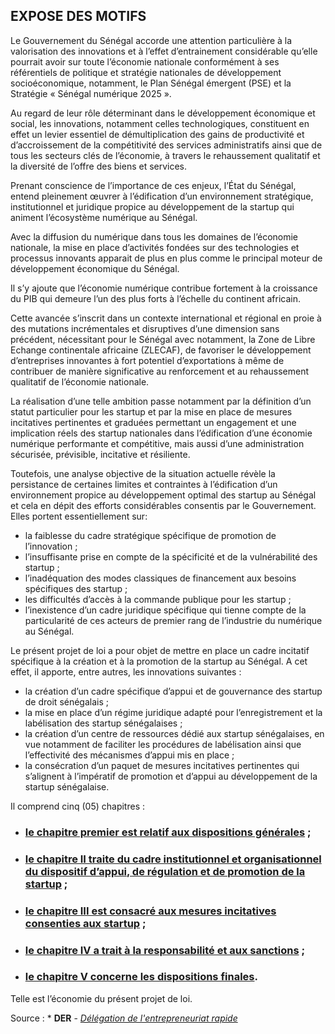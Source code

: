 ## EXPOSE DES MOTIFS

Le Gouvernement du Sénégal accorde une attention particulière à la valorisation des innovations et à l’effet d’entrainement considérable qu’elle pourrait avoir sur toute l’économie nationale conformément à ses référentiels de politique et stratégie nationales de développement socioéconomique, notamment, le Plan Sénégal émergent (PSE) et la Stratégie « Sénégal numérique 2025 ».
 
Au regard de leur rôle déterminant dans le développement économique et social, les innovations, notamment celles technologiques, constituent en effet un levier essentiel de démultiplication des gains de productivité et d’accroissement de la compétitivité des services administratifs ainsi que de tous les secteurs clés de l’économie, à travers le rehaussement qualitatif et la diversité de l’offre des biens et services.
 
Prenant conscience de l’importance de ces enjeux, l’État du Sénégal, entend pleinement œuvrer à l’édification d’un environnement stratégique, institutionnel et juridique propice au développement de la startup qui animent l’écosystème numérique au Sénégal.

Avec la diffusion du numérique dans tous les domaines de l’économie nationale, la mise en place d’activités fondées sur des technologies et processus innovants apparait de plus en plus comme le principal moteur de développement économique du Sénégal. 

Il s’y ajoute que l’économie numérique contribue fortement à la croissance du PIB qui demeure l’un des plus forts à l’échelle du continent africain. 

Cette avancée s’inscrit dans un contexte international et régional en proie à des mutations incrémentales et disruptives d’une dimension sans précédent, nécessitant pour le Sénégal avec notamment, la Zone de Libre Echange continentale africaine (ZLECAF), de favoriser le développement d’entreprises innovantes à fort potentiel d’exportations à même de contribuer de manière significative au renforcement et au rehaussement qualitatif de l’économie nationale. 

La réalisation d’une telle ambition passe notamment par la définition d’un statut particulier pour les startup et par la mise en place de mesures incitatives pertinentes et graduées permettant un engagement et une implication réels des startup nationales dans l’édification d’une économie numérique performante et compétitive, mais aussi d’une administration sécurisée, prévisible, incitative et résiliente.  

Toutefois, une analyse objective de la situation actuelle révèle la persistance de certaines limites et contraintes à l’édification d’un environnement propice au développement optimal des startup au Sénégal et cela en dépit des efforts considérables consentis par le Gouvernement. Elles portent essentiellement sur:

- la faiblesse du cadre stratégique spécifique de promotion de l’innovation ;
- l’insuffisante prise en compte de la spécificité et de la vulnérabilité des startup ;
- l’inadéquation des modes classiques de financement aux besoins spécifiques des startup ;
- les difficultés d’accès à la commande publique pour les startup ;
- l’inexistence d’un cadre juridique spécifique qui tienne compte de la particularité de ces acteurs de premier rang de l’industrie du numérique au Sénégal.

Le présent projet de loi a pour objet de mettre en place un cadre incitatif spécifique à la création et à la promotion de la startup au Sénégal. A cet effet, il apporte, entre autres, les innovations suivantes :

- la création d’un cadre spécifique d’appui et de gouvernance des startup de droit sénégalais ;
- la mise en place d’un régime juridique adapté pour l’enregistrement et la labélisation des startup sénégalaises ;
- la création d’un centre de ressources dédié aux startup sénégalaises, en vue notamment de faciliter les procédures de labélisation ainsi que l’effectivité des mécanismes d’appui mis en place ;
- la consécration d’un paquet de mesures incitatives pertinentes qui s’alignent à l’impératif de promotion et d’appui au développement de la startup sénégalaise.

Il comprend cinq (05) chapitres :

- ### [le chapitre premier est relatif aux dispositions générales](I-dispositions-generales) ;
- ### [le chapitre II traite du cadre institutionnel et organisationnel du dispositif d’appui, de régulation et de promotion de la startup](II-institutionnel-organisationnel) ;
- ### [le chapitre III est consacré aux mesures incitatives consenties aux startup](III-mesures-incitatives) ;
- ### [le chapitre IV a trait à la responsabilité et aux sanctions](IV-responsabilite-sanctions) ;
- ### [le chapitre  V concerne les dispositions finales](V-dispositions-finales).
    
Telle est l’économie du présent projet de loi.

Source : * **DER** - *[Délégation de l'entrepreneuriat rapide](http://www.adl.sn/acteur/der)*
